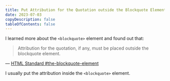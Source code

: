 ```yaml
---
title: Put Attribution for the Quotation outside the Blockquote Element
date: 2023-07-03
copyDescription: false
tableOfContents: false
---
```


I learned more about the `<blockquote>` element and found out that:

<blockquote class="flow">

Attribution for the quotation, if any, must be placed outside the blockquote element.

</blockquote>

— [HTML Standard #the-blockquote-element](https://html.spec.whatwg.org/multipage/grouping-content.html#the-blockquote-element)

I usually put the attribution inside the `<blockquote>` element.
